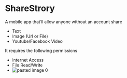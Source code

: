 # ShareStrory
A mobile app that’ll allow anyone without an account share 
  - Text
  - Image (Url or File)
  - Youtube/Facebook Video


It requires the following permissions
  - Internet Access
  - File Read/Write 
  - ![pasted image 0](https://user-images.githubusercontent.com/51192654/118938412-4bcdbd80-b957-11eb-827f-1a0ef6fe53d9.png)

  
